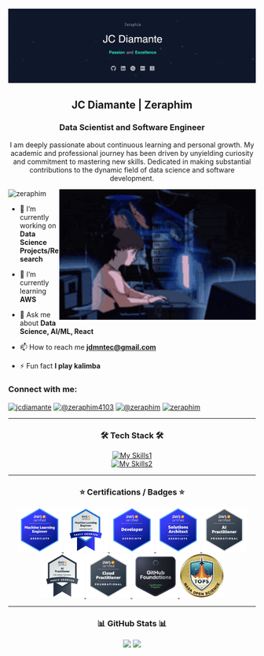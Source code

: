 [![MasterHead](./header5.png)]()
<!-- [![MasterHead](./header.gif)]() -->

<!-- <h1 align="center">Hi 👋, I'm JC Diamante</h1> -->
<h2 align="center">JC Diamante | Zeraphim</h1>
<h3 align="center">Data Scientist and Software Engineer</h3>
<p align="center">I am deeply passionate about continuous learning and personal growth. My academic and professional journey has been driven by unyielding curiosity and commitment to mastering new skills. Dedicated in making substantial contributions to the dynamic field of data science and software development.</p>

<img align="right" alt="coding" width="400" src="./coding.gif">

<p align="left" padding="30"> <img src="https://komarev.com/ghpvc/?username=zeraphim&label=Profile%20views&color=0e75b6&style=flat" alt="zeraphim" /> </p>

<!-- <p align="left"> <a href="https://github.com/ryo-ma/github-profile-trophy"><img src="https://github-profile-trophy.vercel.app/?username=zeraphim" alt="zeraphim" /></a> </p> -->

- 🔭 I’m currently working on **Data Science Projects/Research**

- 🌱 I’m currently learning **AWS**

- 💬 Ask me about **Data Science, AI/ML, React**

- 📫 How to reach me **jdmntec@gmail.com**

- ⚡ Fun fact **I play kalimba**

<h3 align="left">Connect with me:</h3>

<p align="left">
<a href="https://linkedin.com/in/jcdiamante" target="blank"><img align="center" src="https://raw.githubusercontent.com/rahuldkjain/github-profile-readme-generator/master/src/images/icons/Social/linked-in-alt.svg" alt="jcdiamante" height="30" width="40" /></a>
<a href="https://www.youtube.com/channel/UCG1exqSNKgEniM-3XSLcS2w" target="blank"><img align="center" src="https://raw.githubusercontent.com/rahuldkjain/github-profile-readme-generator/master/src/images/icons/Social/youtube.svg" alt="@zeraphim4103" height="30" width="40" /></a>
<a href="https://dev.to/@zeraphim" target="blank"><img align="center" src="https://raw.githubusercontent.com/rahuldkjain/github-profile-readme-generator/master/src/images/icons/Social/devto.svg" alt="@zeraphim" height="30" width="40" /></a>
<a href="https://kaggle.com/zeraphim" target="blank"><img align="center" src="https://raw.githubusercontent.com/rahuldkjain/github-profile-readme-generator/master/src/images/icons/Social/kaggle.svg" alt="zeraphim" height="30" width="40" /></a>
</p>

<div align="center">

  <hr>

  <h3>🛠️ Tech Stack 🛠️</h3>

[![My Skills1](https://skillicons.dev/icons?i=py,anaconda,pytorch,sklearn,tensorflow,qt,r,postman,django,flask,aws,git,firebase,postgres,mysql,mongodb,sqlite,react,js,html,tailwind,sass,css,npm,nodejs,spring,express,vite,vercel,nginx,netlify,cpp,arduino,raspberrypi,vscode,sublime&perline=12)](https://skillicons.dev)
<br>
[![My Skills2](https://skillicons.dev/icons?i=linux,ubuntu,kali,windows,apple,bash,replit,discord,figma,ps,matlab,notion&perline=12)](https://skillicons.dev)

</div>

<div align="center">
  <hr>

  <h3 align="center">⭐️ Certifications / Badges ⭐️</h3>

  <p align="center">
    <a href="https://www.credly.com/badges/3d19a07a-a46c-43e3-8539-8bb20791bf6d/public_url" target="_blank">
      <img src="images/mla.webp" style="height: 90px;" alt="AWS Certified Machine Learning Engineer Associate"/>
    </a>
    <a href="https://www.credly.com/badges/74d889fc-e4f7-477b-95f8-636044937ab7/public_url" target="_blank">
      <img src="images/mla-early-adopter.webp" style="height: 90px;" alt="AWS Certified Machine Learning Engineer Associate Early Adopter"/>
    </a>
    <a href="https://www.credly.com/badges/2b5607ea-7062-40cc-8bc6-79ee245602a2/public_url" target="_blank">
      <img src="images/dva.webp" style="height: 90px;" alt="AWS Certified Developer Associate"/>
    </a>
    <a href="https://www.credly.com/badges/18ee08a5-758c-4cc5-8960-45ad1a3486db/public_url" target="_blank">
      <img src="images/saa.webp" style="height: 90px;" alt="AWS Certified Solutions Architect Associate"/>
    </a>
    <a href="https://www.credly.com/badges/1ea46f2b-87f2-48fd-986f-4f27cb94b921/public_url" target="_blank">
      <img src="images/aiprac.webp" style="height: 90px;" alt="AWS Certified AI Practitioner"/>
    </a>
    <a href="https://www.credly.com/badges/f7ed4608-eeeb-4a9d-835c-ed25089db801/public_url" target="_blank">
      <img src="images/aiprac-early-adopter.webp" style="height: 90px;" alt="AWS AI Practitioner Early Adopter"/>
    </a>
    <a href="https://www.credly.com/badges/e7181a34-70c1-4d52-937b-a4c34285247b/public_url" target="_blank">
      <img src="images/cloudprac.webp" style="height: 90px;" alt="AWS Certified Cloud Practitioner"/>
    </a>
    <a href="https://www.credly.com/badges/c7fde662-c2fe-49f2-8eb0-032cab0297bc/public_url" target="_blank">
      <img src="images/foundations.webp" style="height: 90px;" alt="GitHub Foundations Certification"/>
    </a>
    <a href="https://www.credly.com/badges/94e7bd4d-4522-42af-82fe-76065b7e6090/public_url" target="_blank">
      <img src="images/nasa_open_science.webp" style="height: 90px;" alt="NASA TOPS Open Science 101"/>
    </a>
  </p>
</div>

<hr>

<div align="center">
<h3>📊 GitHub Stats 📊</h3>

<p float="left">
  <img src="https://github-readme-stats.vercel.app/api/top-langs?username=zeraphim&show_icons=true&locale=en&layout=compact&theme=gotham" height="195"/>
  <img src="https://github-readme-stats.vercel.app/api?username=zeraphim&show_icons=true&locale=en&theme=gotham" height="195"/> 
</p>

<!--
<p>
  <img src="https://github-readme-streak-stats.herokuapp.com/?user=zeraphim&&theme=gotham" width="800" />
</p>
-->

</div>

</td>
<td>
